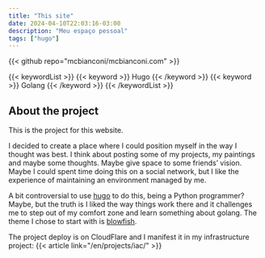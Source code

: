 ```yaml
---
title: "This site"
date: 2024-04-10T22:03:16-03:00
description: "Meu espaço pessoal"
tags: ["hugo"]
---
```


{{< github repo="mcbianconi/mcbianconi.com" >}}

{{< keywordList >}}
{{< keyword >}} Hugo {{< /keyword >}}
{{< keyword >}} Golang {{< /keyword >}}
{{< /keywordList >}}

## About the project

This is the project for this website.

I decided to create a place where I could position myself in the way I thought was best. I think about posting some of my projects, my paintings and maybe some thoughts. Maybe give space to some friends’ vision.
Maybe I could spent time doing this on a social network, but I like the experience of maintaining an environment managed by me.

A bit controversial to use [hugo](https://gohugo.io/) to do this, being a Python programmer? Maybe, but the truth is
I liked the way things work there and it challenges me to step out of my comfort zone and learn something about golang. The theme I chose to start with is [blowfish](https://blowfish.page/).

The project deploy is on CloudFlare and I manifest it in my infrastructure project: {{< article link="/en/projects/iac/" >}}



